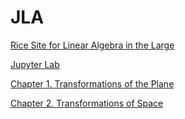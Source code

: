 # JLA
<a href="https://www.cmor-faculty.rice.edu/~cox/JLA.html">Rice Site for Linear Algebra in the Large</a>

<a href="https://mybinder.org/v2/gh/steve-cox-LA/JLA/main">Jupyter Lab</a>

<a href="https://mybinder.org/v2/gh/steve-cox-LA/JLA/main?filepath=Transformations%20of%20the%20Plane.ipynb">Chapter 1. Transformations of the Plane</a>

<a href="https://mybinder.org/v2/gh/steve-cox-LA/JLA/main?filepath=Transformations%20of%20Space.ipynb">Chapter 2. Transformations of Space</a>

